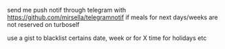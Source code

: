 send me push notif through telegram with https://github.com/mirsella/telegramnotif if meals for next days/weeks are not reserved on turboself

use a gist to blacklist certains date, week or for X time for holidays etc
